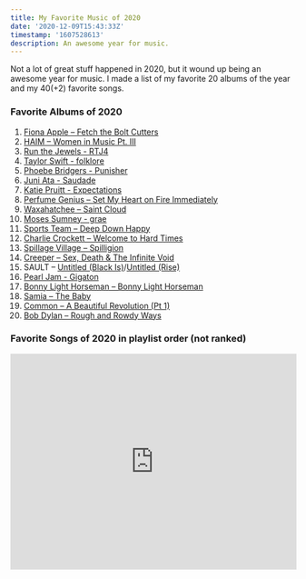 ```yaml
---
title: My Favorite Music of 2020
date: '2020-12-09T15:43:33Z'
timestamp: '1607528613'
description: An awesome year for music.
---
```

Not a lot of great stuff happened in 2020, but it wound up being an awesome year for music. I made a list of my favorite 20 albums of the year and my 40(+2) favorite songs.

### Favorite Albums of 2020

1. [Fiona Apple – Fetch the Bolt Cutters](https://amzn.to/2LbjNh9)
1. [HAIM – Women in Music Pt. III](https://amzn.to/3oCeUMv)
1. [Run the Jewels - RTJ4](https://us-store.runthejewels.com/collections/music/products/rtj4-vinyl)
1. [Taylor Swift - folklore](https://amzn.to/3gyGbwz)
1. [Phoebe Bridgers - Punisher](https://www.albumoftheyear.org/album/231192-phoebe-bridgers-punisher.php)
1. [Juni Ata - Saudade](https://juniatamusic.bandcamp.com/album/saudade)
1. [Katie Pruitt - Expectations](https://katiepruitt.limitedrun.com/products/672775-signed-or-unsigned-blue-marble-vinyl-lp)
1. [Perfume Genius – Set My Heart on Fire Immediately](https://amzn.to/2W3EJsx)
1. [Waxahatchee – Saint Cloud](https://amzn.to/3gwbND8)
1. [Moses Sumney - grae](https://amzn.to/3lZ6Xzd)
1. [Sports Team – Deep Down Happy](https://amzn.to/37Pr6CN)
1. [Charlie Crockett – Welcome to Hard Times](https://charley-crockett-official-store.myshopify.com/collections/welcome-to-hard-times/products/welcome-to-hard-times-vinyl)
1. [Spillage Village – Spilligion](https://amzn.to/3m2yr7l)
1. [Creeper – Sex, Death & The Infinite Void](https://amzn.to/3oD6gO4)
1. SAULT – [Untitled (Black Is)](https://www.albumoftheyear.org/album/253284-sault-untitled.php)/[Untitled (Rise)](https://www.albumoftheyear.org/album/281668-sault-untitled-rise.php)
1. [Pearl Jam - Gigaton](https://amzn.to/37PrYr3)
1. [Bonny Light Horseman – Bonny Light Horseman](https://amzn.to/2VZRFzI)
1. [Samia – The Baby](https://amzn.to/3m9Hu6B)
1. [Common – A Beautiful Revolution (Pt 1)](https://amzn.to/2JFZxUM)
1. [Bob Dylan – Rough and Rowdy Ways](https://amzn.to/39XDHqm)

### Favorite Songs of 2020 in playlist order (not ranked)

<iframe src="https://open.spotify.com/embed/playlist/65h7LQU8Ej74kgqwiSMfCX" width="100%" height="380" frameborder="0" allowtransparency="true" allow="encrypted-media"></iframe>